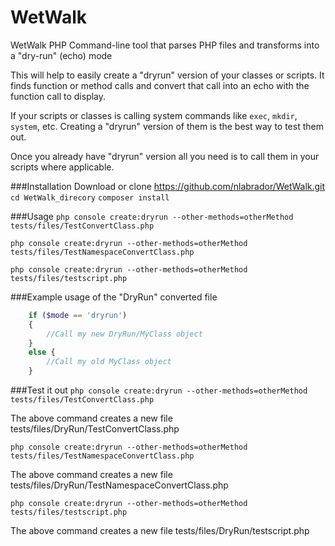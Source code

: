 # WetWalk
WetWalk PHP Command-line tool that parses PHP files and transforms into a "dry-run" (echo) mode

This will help to easily create a "dryrun" version of your classes or scripts. It finds function or method calls and convert that call into an echo with the function call to display.

If your scripts or classes is calling system commands like `exec`, `mkdir`, `system`, etc. Creating a "dryrun" version of them is the best way to test them out.

Once you already have "dryrun" version all you need is to call them in your scripts where applicable.

###Installation
Download or clone https://github.com/nlabrador/WetWalk.git
`cd WetWalk_direcory`
`composer install`

###Usage
`php console create:dryrun --other-methods=otherMethod tests/files/TestConvertClass.php`

`php console create:dryrun --other-methods=otherMethod tests/files/TestNamespaceConvertClass.php`

`php console create:dryrun --other-methods=otherMethod tests/files/testscript.php`

###Example usage of the "DryRun" converted file
```php
    if ($mode == 'dryrun')
    {
        //Call my new DryRun/MyClass object
    }
    else {
        //Call my old MyClass object 
    }
```

###Test it out
`php console create:dryrun --other-methods=otherMethod tests/files/TestConvertClass.php`

The above command creates a new file tests/files/DryRun/TestConvertClass.php

`php console create:dryrun --other-methods=otherMethod tests/files/TestNamespaceConvertClass.php`

The above command creates a new file tests/files/DryRun/TestNamespaceConvertClass.php

`php console create:dryrun --other-methods=otherMethod tests/files/testscript.php`

The above command creates a new file tests/files/DryRun/testscript.php
